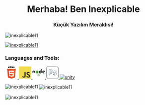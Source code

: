 <h1 align="center">Merhaba! Ben Inexplicable</h1>
<h3 align="center">Küçük Yazılım Meraklısı!</h3>

<p align="left"> <img src="https://komarev.com/ghpvc/?username=inexplicable11&label=Profile%20views&color=0e75b6&style=flat" alt="inexplicable11" /> </p>

<p align="left"> <a href="https://github.com/ryo-ma/github-profile-trophy"><img src="https://github-profile-trophy.vercel.app/?username=inexplicable11" alt="inexplicable11" /></a> 
<h3 align="left">Languages and Tools:</h3>
<p align="left"> <a href="https://www.w3.org/html/" target="_blank"> <img src="https://raw.githubusercontent.com/devicons/devicon/master/icons/html5/html5-original-wordmark.svg" alt="html5" width="40" height="40"/> </a> <a href="https://developer.mozilla.org/en-US/docs/Web/JavaScript" target="_blank"> <img src="https://raw.githubusercontent.com/devicons/devicon/master/icons/javascript/javascript-original.svg" alt="javascript" width="40" height="40"/> </a> <a href="https://nodejs.org" target="_blank"> <img src="https://raw.githubusercontent.com/devicons/devicon/master/icons/nodejs/nodejs-original-wordmark.svg" alt="nodejs" width="40" height="40"/> </a> <a href="https://www.photoshop.com/en" target="_blank"> <img src="https://raw.githubusercontent.com/devicons/devicon/master/icons/photoshop/photoshop-line.svg" alt="photoshop" width="40" height="40"/> </a> <a href="https://unity.com/" target="_blank"> <img src="https://www.vectorlogo.zone/logos/unity3d/unity3d-icon.svg" alt="unity" width="40" height="40"/> </a> </p>

<p><img align="left" src="https://github-readme-stats.vercel.app/api/top-langs?username=inexplicable11&show_icons=true&locale=en&layout=compact" alt="inexplicable11" /></p>

<p>&nbsp;<img align="center" src="https://github-readme-stats.vercel.app/api?username=inexplicable11&show_icons=true&locale=en" alt="inexplicable11" /></p>

<p><img align="center" src="https://github-readme-streak-stats.herokuapp.com/?user=inexplicable11&" alt="inexplicable11" /></p>

